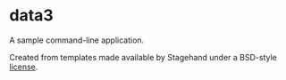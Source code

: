 # data3

A sample command-line application.

Created from templates made available by Stagehand under a BSD-style
[license](https://github.com/dart-lang/stagehand/blob/master/LICENSE).
